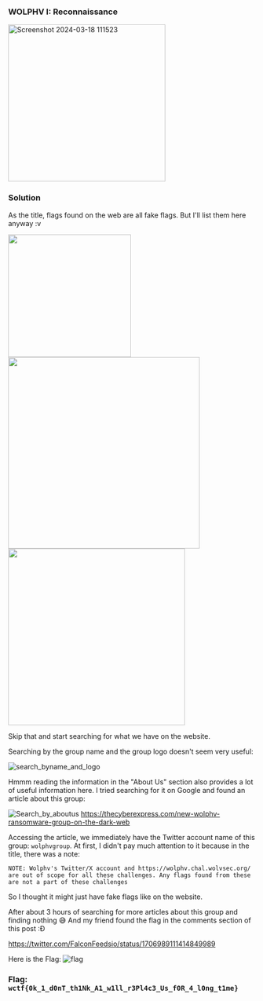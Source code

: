### WOLPHV I: Reconnaissance

<img width="320" alt="Screenshot 2024-03-18 111523" src="https://github.com/vjz3r/CTF-WRITEUP/assets/83077449/2da2d5f3-be5c-42d9-9c91-3675b182c639">

### Solution

As the title, flags found on the web are all fake flags. But I'll list them here anyway :v

<img src="https://github.com/vjz3r/CTF-WRITEUP/assets/83077449/c0a348a1-b0c1-4c84-84a1-f5026c9dfd42" width="250">
<img src="https://github.com/vjz3r/CTF-WRITEUP/assets/83077449/d7d5f000-2363-4a84-9c92-85e4ee4bb07a" width="390">
<img src="https://github.com/vjz3r/CTF-WRITEUP/assets/83077449/ad7e662d-50d9-45af-bda5-1b7d729d29a4" width="360">


Skip that and start searching for what we have on the website.

Searching by the group name and the group logo doesn't seem very useful:

![search_byname_and_logo](https://github.com/vjz3r/CTF-WRITEUP/assets/83077449/4f43b279-e54d-4377-9d34-8e6726634e5b)

Hmmm reading the information in the "About Us" section also provides a lot of useful information here. I tried searching for it on Google and found an article about this group:

![Search_by_aboutus](https://github.com/vjz3r/CTF-WRITEUP/assets/83077449/c2b71b7e-57ca-42cc-b94e-f3c37f118d6d)
https://thecyberexpress.com/new-wolphv-ransomware-group-on-the-dark-web

Accessing the article, we immediately have the Twitter account name of this group: ``wolphvgroup``.
At first, I didn't pay much attention to it because in the title, there was a note:

``NOTE: Wolphv's Twitter/X account and https://wolphv.chal.wolvsec.org/ are out of scope for all these challenges. Any flags found from these are not a part of these challenges`` 

So I thought it might just have fake flags like on the website.

After about 3 hours of searching for more articles about this group and finding nothing 😅 And my friend found the flag in the comments section of this post :Đ

https://twitter.com/FalconFeedsio/status/1706989111414849989

Here is the Flag:
![flag](https://github.com/vjz3r/CTF-WRITEUP/assets/83077449/d6a11cb7-b5c5-4fc9-a37e-4626513a3e9a)
### Flag: ``wctf{0k_1_d0nT_th1Nk_A1_w1ll_r3Pl4c3_Us_f0R_4_l0ng_t1me}``
